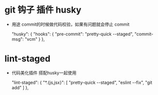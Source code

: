 # git 钩子 插件 husky


* 用途 commit的时候做代码校验，如果有问题就会停止 commit

  "husky": {
    "hooks": {
      "pre-commit": "pretty-quick --staged",
      "commit-msg": "vcm"
    }
  },

# lint-staged

* 代码美化插件 搭配husky一起使用


  "lint-staged": {
    "*.{js,jsx}": [
      "pretty-quick --staged",
      "eslint --fix",
      "git add"
    ]
  },